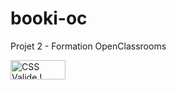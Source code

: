 # booki-oc

Projet 2 - Formation OpenClassrooms

<p>
  <a href="https://jigsaw.w3.org/css-validator/check/referer">
    <img style="border:0;width:88px;height:31px" src="https://jigsaw.w3.org/css-validator/images/vcss-blue" alt="CSS Valide !" />
  </a>
</p>
